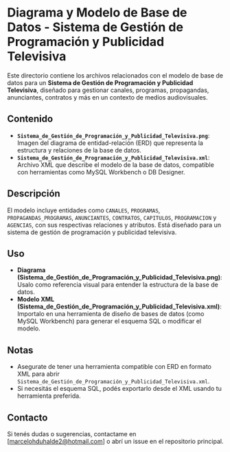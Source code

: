 # Diagrama y Modelo de Base de Datos - Sistema de Gestión de Programación y Publicidad Televisiva

Este directorio contiene los archivos relacionados con el modelo de base de datos para un **Sistema de Gestión de Programación y Publicidad Televisiva**, diseñado para gestionar canales, programas, propagandas, anunciantes, contratos y más en un contexto de medios audiovisuales.

## Contenido
- **`Sistema_de_Gestión_de_Programación_y_Publicidad_Televisiva.png`**: Imagen del diagrama de entidad-relación (ERD) que representa la estructura y relaciones de la base de datos.
- **`Sistema_de_Gestión_de_Programación_y_Publicidad_Televisiva.xml`**: Archivo XML que describe el modelo de la base de datos, compatible con herramientas como MySQL Workbench o DB Designer.

## Descripción
El modelo incluye entidades como `CANALES`, `PROGRAMAS`, `PROPAGANDAS_PROGRAMAS`, `ANUNCIANTES`, `CONTRATOS`, `CAPITULOS`, `PROGRAMACION` y `AGENCIAS`, con sus respectivas relaciones y atributos. Está diseñado para un sistema de gestión de programación y publicidad televisiva.

## Uso
- **Diagrama (Sistema_de_Gestión_de_Programación_y_Publicidad_Televisiva.png)**: Usalo como referencia visual para entender la estructura de la base de datos.
- **Modelo XML (Sistema_de_Gestión_de_Programación_y_Publicidad_Televisiva.xml)**: Importalo en una herramienta de diseño de bases de datos (como MySQL Workbench) para generar el esquema SQL o modificar el modelo.

## Notas
- Asegurate de tener una herramienta compatible con ERD en formato XML para abrir `Sistema_de_Gestión_de_Programación_y_Publicidad_Televisiva.xml`.
- Si necesitás el esquema SQL, podés exportarlo desde el XML usando tu herramienta preferida.

## Contacto
Si tenés dudas o sugerencias, contactame en [marcelohduhalde2@hotmail.com] o abrí un issue en el repositorio principal.